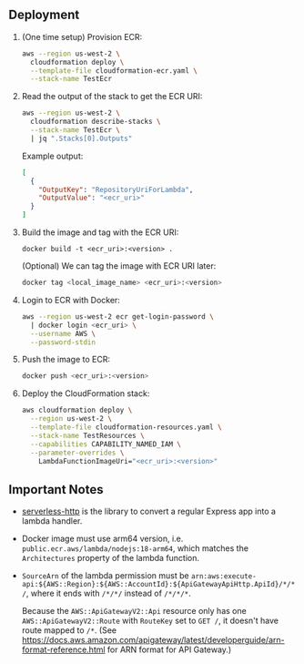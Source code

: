 ## Deployment

1. (One time setup) Provision ECR:

   ```sh
   aws --region us-west-2 \
     cloudformation deploy \
     --template-file cloudformation-ecr.yaml \
     --stack-name TestEcr
   ```

2. Read the output of the stack to get the ECR URI:

   ```sh
   aws --region us-west-2 \
     cloudformation describe-stacks \
     --stack-name TestEcr \
     | jq ".Stacks[0].Outputs"
   ```

   Example output:

   ```json
   [
     {
       "OutputKey": "RepositoryUriForLambda",
       "OutputValue": "<ecr_uri>"
     }
   ]
   ```

3. Build the image and tag with the ECR URI:

   ```
   docker build -t <ecr_uri>:<version> .
   ```

   (Optional) We can tag the image with ECR URI later:

   ```sh
   docker tag <local_image_name> <ecr_uri>:<version>
   ```

4. Login to ECR with Docker:

   ```sh
   aws --region us-west-2 ecr get-login-password \
     | docker login <ecr_uri> \
     --username AWS \
     --password-stdin
   ```

5. Push the image to ECR:

   ```sh
   docker push <ecr_uri>:<version>
   ```

6. Deploy the CloudFormation stack:

   ```sh
   aws cloudformation deploy \
     --region us-west-2 \
     --template-file cloudformation-resources.yaml \
     --stack-name TestResources \
     --capabilities CAPABILITY_NAMED_IAM \
     --parameter-overrides \
       LambdaFunctionImageUri="<ecr_uri>:<version>"
   ```

## Important Notes

- [serverless-http](https://www.npmjs.com/package/serverless-http) is the library to convert a regular Express app into a lambda handler.
- Docker image must use arm64 version, i.e. `public.ecr.aws/lambda/nodejs:18-arm64`, which matches the `Architectures` property of the lambda function.
- `SourceArn` of the lambda permission must be `arn:aws:execute-api:${AWS::Region}:${AWS::AccountId}:${ApiGatewayApiHttp.ApiId}/*/*/`, where it ends with `/*/*/` instead of `/*/*/*`.

  Because the `AWS::ApiGatewayV2::Api` resource only has one `AWS::ApiGatewayV2::Route` with `RouteKey` set to `GET /`, it doesn't have route mapped to `/*`. (See https://docs.aws.amazon.com/apigateway/latest/developerguide/arn-format-reference.html for ARN format for API Gateway.)
